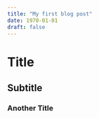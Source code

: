 ```yaml
---
title: "My first blog post"
date: 1970-01-01
draft: false
---
```


# Title

## Subtitle

### Another Title